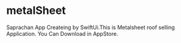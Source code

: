 # metalSheet
Saprachan App Createing by SwiftUi.This is Metalsheet roof selling Application. You Can Download in AppStore.
